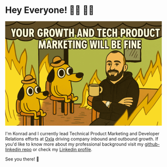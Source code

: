 # Hey Everyone! 🤜🏼 🤛🏻

![](https://github.com/konradsopala/konradsopala/blob/master/ThisIsFine.png)

I'm Konrad and I currently lead Technical Product Marketing and Developer Relations efforts at [Oxla](https://www.oxla.com/) driving company inbound and outbound growth. If you'd like to know more about my professional background visit my [github-linkedin repo](https://github.com/konradsopala/github-linkedin) or check my [Linkedin profile](https://www.linkedin.com/in/konradsopala/).

See you there! 👋
